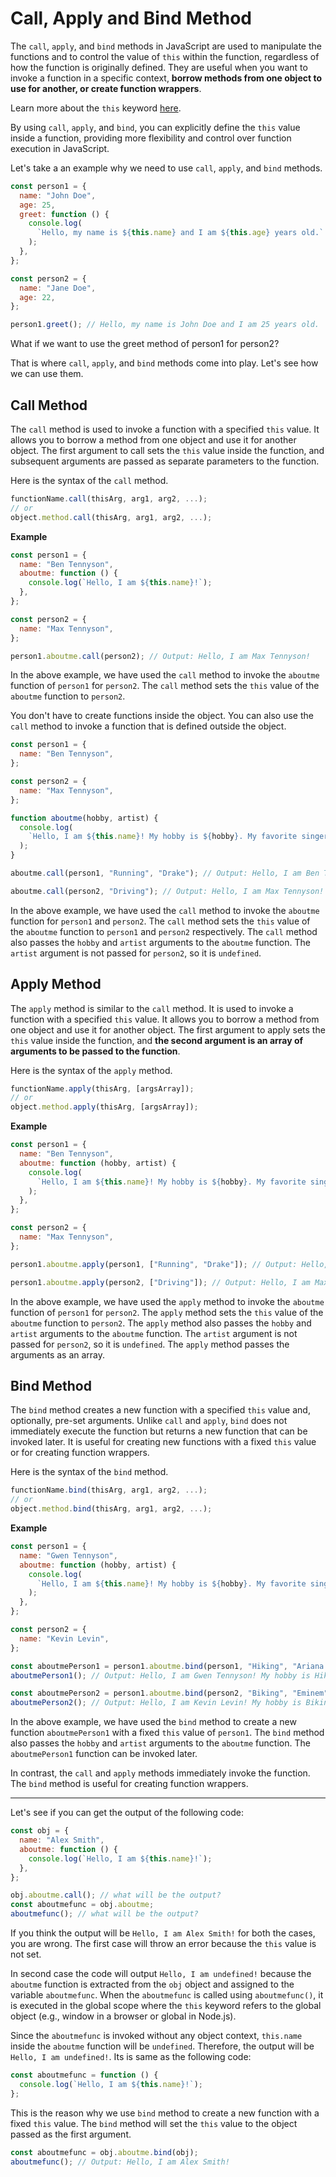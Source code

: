 # Call, Apply and Bind Method

The `call`, `apply`, and `bind` methods in JavaScript are used to manipulate the functions and to control the value of `this` within the function, regardless of how the function is originally defined. They are useful when you want to invoke a function in a specific context, **borrow methods from one object to use for another, or create function wrappers**.

Learn more about the `this` keyword [here](./04-Function-inside-object.md#the-this-keyword).

By using `call`, `apply`, and `bind`, you can explicitly define the `this` value inside a function, providing more flexibility and control over function execution in JavaScript.

Let's take a an example why we need to use `call`, `apply`, and `bind` methods.

```js
const person1 = {
  name: "John Doe",
  age: 25,
  greet: function () {
    console.log(
      `Hello, my name is ${this.name} and I am ${this.age} years old.`
    );
  },
};

const person2 = {
  name: "Jane Doe",
  age: 22,
};

person1.greet(); // Hello, my name is John Doe and I am 25 years old.
```

What if we want to use the greet method of person1 for person2?

That is where `call`, `apply`, and `bind` methods come into play. Let's see how we can use them.

## Call Method

The `call` method is used to invoke a function with a specified `this` value. It allows you to borrow a method from one object and use it for another object. The first argument to call sets the `this` value inside the function, and subsequent arguments are passed as separate parameters to the function.

Here is the syntax of the `call` method.

```js
functionName.call(thisArg, arg1, arg2, ...);
// or
object.method.call(thisArg, arg1, arg2, ...);
```

**Example**

```js
const person1 = {
  name: "Ben Tennyson",
  aboutme: function () {
    console.log(`Hello, I am ${this.name}!`);
  },
};

const person2 = {
  name: "Max Tennyson",
};

person1.aboutme.call(person2); // Output: Hello, I am Max Tennyson!
```

In the above example, we have used the `call` method to invoke the `aboutme` function of `person1` for `person2`. The `call` method sets the `this` value of the `aboutme` function to `person2`.

You don't have to create functions inside the object. You can also use the `call` method to invoke a function that is defined outside the object.

```js
const person1 = {
  name: "Ben Tennyson",
};

const person2 = {
  name: "Max Tennyson",
};

function aboutme(hobby, artist) {
  console.log(
    `Hello, I am ${this.name}! My hobby is ${hobby}. My favorite singer is ${artist}.`
  );
}

aboutme.call(person1, "Running", "Drake"); // Output: Hello, I am Ben Tennyson! My hobby is Running. My favorite singer is Drake.

aboutme.call(person2, "Driving"); // Output: Hello, I am Max Tennyson! My hobby is Driving. My favorite singer is undefined.
```

In the above example, we have used the `call` method to invoke the `aboutme` function for `person1` and `person2`. The `call` method sets the `this` value of the `aboutme` function to `person1` and `person2` respectively. The `call` method also passes the `hobby` and `artist` arguments to the `aboutme` function. The `artist` argument is not passed for `person2`, so it is `undefined`.

## Apply Method

The `apply` method is similar to the `call` method. It is used to invoke a function with a specified `this` value. It allows you to borrow a method from one object and use it for another object. The first argument to apply sets the `this` value inside the function, and **the second argument is an array of arguments to be passed to the function**.

Here is the syntax of the `apply` method.

```js
functionName.apply(thisArg, [argsArray]);
// or
object.method.apply(thisArg, [argsArray]);
```

**Example**

```js
const person1 = {
  name: "Ben Tennyson",
  aboutme: function (hobby, artist) {
    console.log(
      `Hello, I am ${this.name}! My hobby is ${hobby}. My favorite singer is ${artist}.`
    );
  },
};

const person2 = {
  name: "Max Tennyson",
};

person1.aboutme.apply(person1, ["Running", "Drake"]); // Output: Hello, I am Ben Tennyson! My hobby is Running. My favorite singer is Drake.

person1.aboutme.apply(person2, ["Driving"]); // Output: Hello, I am Max Tennyson! My hobby is Driving. My favorite singer is undefined.
```

In the above example, we have used the `apply` method to invoke the `aboutme` function of `person1` for `person2`. The `apply` method sets the `this` value of the `aboutme` function to `person2`. The `apply` method also passes the `hobby` and `artist` arguments to the `aboutme` function. The `artist` argument is not passed for `person2`, so it is `undefined`. The `apply` method passes the arguments as an array.

## Bind Method

The `bind` method creates a new function with a specified `this` value and, optionally, pre-set arguments. Unlike `call` and `apply`, `bind` does not immediately execute the function but returns a new function that can be invoked later. It is useful for creating new functions with a fixed `this` value or for creating function wrappers.

Here is the syntax of the `bind` method.

```js
functionName.bind(thisArg, arg1, arg2, ...);
// or
object.method.bind(thisArg, arg1, arg2, ...);
```

**Example**

```js
const person1 = {
  name: "Gwen Tennyson",
  aboutme: function (hobby, artist) {
    console.log(
      `Hello, I am ${this.name}! My hobby is ${hobby}. My favorite singer is ${artist}.`
    );
  },
};

const person2 = {
  name: "Kevin Levin",
};

const aboutmePerson1 = person1.aboutme.bind(person1, "Hiking", "Ariana Grande");
aboutmePerson1(); // Output: Hello, I am Gwen Tennyson! My hobby is Hiking. My favorite singer is Ariana Grande.

const aboutmePerson2 = person1.aboutme.bind(person2, "Biking", "Eminem");.
aboutmePerson2(); // Output: Hello, I am Kevin Levin! My hobby is Biking. My favorite singer is Eminem.
```

In the above example, we have used the `bind` method to create a new function `aboutmePerson1` with a fixed `this` value of `person1`. The `bind` method also passes the `hobby` and `artist` arguments to the `aboutme` function. The `aboutmePerson1` function can be invoked later.

In contrast, the `call` and `apply` methods immediately invoke the function. The `bind` method is useful for creating function wrappers.

---

Let's see if you can get the output of the following code:

```js
const obj = {
  name: "Alex Smith",
  aboutme: function () {
    console.log(`Hello, I am ${this.name}!`);
  },
};

obj.aboutme.call(); // what will be the output?
const aboutmefunc = obj.aboutme;
aboutmefunc(); // what will be the output?
```

If you think the output will be `Hello, I am Alex Smith!` for both the cases, you are wrong. The first case will throw an error because the `this` value is not set.

In second case the code will output `Hello, I am undefined!` because the `aboutme` function is extracted from the `obj` object and assigned to the variable `aboutmefunc`. When the `aboutmefunc` is called using `aboutmefunc()`, it is executed in the global scope where the `this` keyword refers to the global object (e.g., window in a browser or global in Node.js).

Since the `aboutmefunc` is invoked without any object context, `this.name` inside the `aboutme` function will be `undefined`. Therefore, the output will be `Hello, I am undefined!`.
Its is same as the following code:

```js
const aboutmefunc = function () {
  console.log(`Hello, I am ${this.name}!`);
};
```

This is the reason why we use `bind` method to create a new function with a fixed `this` value. The `bind` method will set the `this` value to the object passed as the first argument.

```js
const aboutmefunc = obj.aboutme.bind(obj);
aboutmefunc(); // Output: Hello, I am Alex Smith!
```
